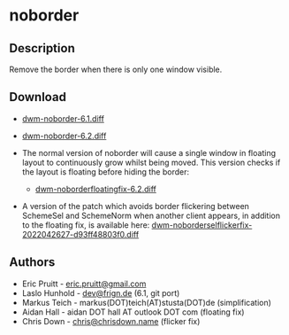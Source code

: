 noborder
========

Description
-----------
Remove the border when there is only one window visible.

Download
--------
* [dwm-noborder-6.1.diff](dwm-noborder-6.1.diff)
* [dwm-noborder-6.2.diff](dwm-noborder-6.2.diff)

* The normal version of noborder will cause a single window in floating layout to continuously grow whilst being moved. This version checks if the layout is floating before hiding the border:
  * [dwm-noborderfloatingfix-6.2.diff](dwm-noborderfloatingfix-6.2.diff)

* A version of the patch which avoids border flickering between SchemeSel and
  SchemeNorm when another client appears, in addition to the floating fix, is
  available here:
  [dwm-noborderselflickerfix-2022042627-d93ff48803f0.diff](dwm-noborderselflickerfix-2022042627-d93ff48803f0.diff)

Authors
-------
* Eric Pruitt - <eric.pruitt@gmail.com>
* Laslo Hunhold - <dev@frign.de> (6.1, git port)
* Markus Teich - markus(DOT)teich(AT)stusta(DOT)de (simplification)
* Aidan Hall - aidan DOT hall AT outlook DOT com (floating fix)
* Chris Down - <chris@chrisdown.name> (flicker fix)
